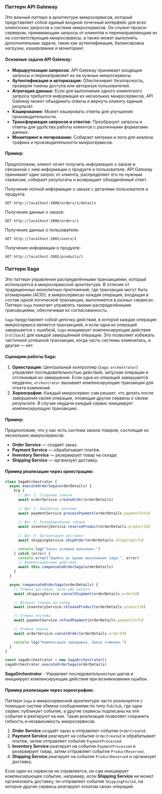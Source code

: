 
### Паттерн API Gateway

Это важный паттерн в архитектуре микросервисов, который представляет собой единый входной точечный интерфейс для 
всех клиентских запросов к системе микросервисов. Он служит прокси-сервером, принимающим запросы от клиентов и 
перенаправляющим их на соответствующие микросервисы, а также может выполнять дополнительные задачи, такие как 
аутентификация, балансировка нагрузки, кэширование и мониторинг.

#### Основные задачи API Gateway:

- **Маршрутизация запросов:** API Gateway принимает входящие запросы и перенаправляет их на нужные микросервисы.
- **Аутентификация и авторизация:** Обеспечивает безопасность, проверяя токены доступа или авторизуя пользователей.
- **Агрегация данных:** Если для выполнения одного клиентского запроса требуется информация из нескольких микросервисов, 
API Gateway может объединить ответы и вернуть клиенту единый результат.
- **Кэширование:** Может кэшировать ответы для улучшения производительности.
- **Трансформация запросов и ответов:** Преобразует запросы и ответы для удобства работы клиентов с различными форматами 
данных.
- **Мониторинг и логирование:** Собирает метрики и логи для анализа трафика и производительности микросервисов.

#### Пример:

Предположим, клиент хочет получить информацию о заказе и связанной с ним информации о продукте и пользователе. 
API Gateway принимает один запрос от клиента, распределяет его по нужным сервисам, собирает результаты и возвращает 
объединённый ответ.

Получение полной информации о заказе с деталями пользователя и продукта:
```plaintext
GET http://localhost:3000/orders/1/details
```

Получение данных о заказе:
```plaintext
GET http://localhost:3000/orders/1
```

Получение данных о пользователе:
```plaintext
GET http://localhost:3001/users/1
```

Получение информации о продукте:
```plaintext
GET http://localhost:3002/products/1
```

### Паттерн Saga

Это паттерн управления распределёнными транзакциями, который используется в микросервисной архитектуре. В отличие от 
традиционных монолитных приложений, где транзакции могут быть атомарными (ACID), в микросервисах каждая операция, 
входящая в состав одной логической транзакции, выполняется в разных сервисах. Паттерн `Saga` помогает управлять такими 
распределёнными транзакциями, обеспечивая их согласованность.

`Saga` представляет собой цепочку действий, в которой каждая операция микросервиса является транзакцией, и если одна из 
операций завершается с ошибкой, `Saga` инициирует компенсирующие действия (`rollback`) для каждой завершённой операции. 
Это позволяет избежать частичной успешной транзакции, когда часть системы изменилась, а другая — нет.

#### Сценарии работы Saga:

1. **Оркестрация:** Центральный контроллер (`Saga orchestrator`) управляет последовательностью действий, запуская операции 
и отслеживая их завершение. Если одна из операций завершается неудачно, `orchestrator` вызывает компенсирующие транзакции 
для отката изменений.
2. **Хореография:** Каждый микросервис сам решает, что делать после завершения своей операции, оповещая другие сервисы о 
своем результате. В случае неудачи каждый сервис инициирует компенсирующую транзакцию.

#### Пример:

Предположим, что у нас есть система заказа товаров, состоящая из нескольких микросервисов:

- **Order Service** — создаёт заказ.
- **Payment Service** — обрабатывает платёж.
- **Inventory Service** — резервирует товар на складе.
- **Shipping Service** — организует доставку.

#### Пример реализации через оркестрацию:

```javascript
class SagaOrchestrator {
  async executeOrderSaga(orderDetails) {
    try {
      // Шаг 1: Создание заказа
      await orderService.createOrder(orderDetails)
      
      // Шаг 2: Обработка платежа
      await paymentService.processPayment(orderDetails.paymentInfo)
      
      // Шаг 3: Резервирование товара
      await inventoryService.reserveProduct(orderDetails.productId)
      
      // Шаг 4: Организация доставки
      await shippingService.shipOrder(orderDetails.shippingInfo)

      console.log("Заказ успешно выполнен.")
    } catch (error) {
      console.error("Ошибка во время выполнения Saga:", error)
      // Компенсационные действия
      await this.compensateOrderSaga(orderDetails)
    }
  }

  async compensateOrderSaga(orderDetails) {
    // Отмена доставки, если уже начата
    await shippingService.cancelShipment(orderDetails.orderId)

    // Возврат товара на склад
    await inventoryService.releaseProduct(orderDetails.productId)

    // Отмена платежа
    await paymentService.refundPayment(orderDetails.paymentInfo)

    // Отмена заказа
    await orderService.cancelOrder(orderDetails.orderId)

    console.log("Компенсация завершена. Заказ отменен.")
  }
}

const sagaOrchestrator = new SagaOrchestrator()
sagaOrchestrator.executeOrderSaga(orderDetails)
```

**SagaOrchestrator** - Управляет последовательностью шагов и инициирует компенсирующие действия при 
возникновении ошибок.

#### Пример реализации через хореографию:

Паттерн `Saga` в микросервисной архитектуре часто реализуется с помощью систем обмена сообщениями по типу `Pub/Sub`, 
где один сервис публикует событие, а другие сервисы подписаны на эти события и реагируют на них. Такая реализация 
позволяет сохранить гибкость и независимость микросервисов.

1. **Order Service** создаёт заказ и отправляет событие `OrderCreated`.
2. **Payment Service** реагирует на событие `OrderCreated` и обрабатывает платёж, затем отправляет событие `PaymentProcessed`.
3. **Inventory Service** реагирует на событие `PaymentProcessed` и резервирует товар, затем отправляет событие `ProductReserved`.
4. **Shipping Service** реагирует на событие `ProductReserved` и организует доставку.

Если один из сервисов не справляется, он сам инициирует компенсирующее событие, например, если **Shipping Service** не может 
организовать доставку, он отправляет событие `ShippingFailed`, на которое другие сервисы реагируют откатом своих операций.
